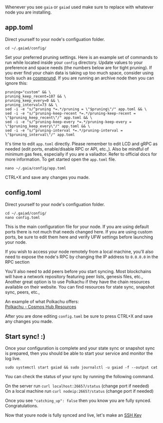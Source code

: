 Whenever you see `gaia` or `gaiad` used make sure to replace with whatever node you are installing.


## app.toml

Direct yourself to your node's configuation folder.  
  
`cd ~/.gaiad/config/`  
  
Set your preferred pruning settings. Here is an example set of commands to run while located inside your `config` directory. Update values to your preference and space needs (the numbers below are for tight pruning). If you ever find your chain data is taking up too much space, consider using tools such as [cosmprund](https://github.com/binaryholdings/cosmprund).  If you are running an archive node then you can ignore this:  
  
`pruning="custom" && \`  
`pruning_keep_recent=107 && \`  
`pruning_keep_every=0 && \`  
`pruning_interval=73 && \`  
`sed -i -e "s/^pruning *=.*/pruning = \"$pruning\"/" app.toml && \`  
`sed -i -e "s/^pruning-keep-recent *=.*/pruning-keep-recent = \"$pruning_keep_recent\"/" app.toml && \`  
`sed -i -e "s/^pruning-keep-every *=.*/pruning-keep-every = \"$pruning_keep_every\"/" app.toml && \`  
`sed -i -e "s/^pruning-interval *=.*/pruning-interval = \"$pruning_interval\"/" app.toml`  
  
It's time to edit `app.toml` directly. Please remember to edit LCD and gRPC as needed (edit ports, enable/disable RPC or API, etc.,). Also be mindful of minimum gas fees, especially if you are a valiadtor. Refer to official docs for more information. To get started open the `app.toml` file.   
  
`nano ~/.gaia/config/app.toml`  
  
CTRL+X and save any changes you made.  
  
  
## config.toml  

Direct yourself to your node's configuation folder.  
  
`cd ~/.gaiad/config/`  
`nano config.toml`  

This is the main configuration file for your node. If you are using default ports there is not much that needs changed here. If you are using custom ports, be sure to edit them here and verify UFW settings before launching your node.

If you wish to access your node remotely from a local machine, you'll also need to expose the node's RPC by changing the IP address to `0.0.0.0` in the RPC section  

You'll also need to add peers before you start syncing. Most blockchains will have a network repository featuring peer lists, genesis files, etc., Another great option is to use Polkachu if they have the chain resources available on their website. You can find resources for state sync, snapshot sync, peers, etc.,
  
An example of what Polkachu offers:  
[Polkachu - Cosmos Hub Resources](https://polkachu.com/networks/cosmos)  
  
After you are done editing `config.toml` be sure to press CTRL+X and save any changes you made.  
  
## Start sync! :)  
  
Once your configuration is complete and your state sync or snapshot sync is prepared, then you should be able to start your service and monitor the log live.    

`sudo systemctl start gaiad && sudo journalctl -u gaiad -f --output cat`  

You can check the status of your sync by running the following command.

On the server run `curl localhost:26657/status` (change port if needed)  
On a local machine run `curl nodeip:26657/status` (change port if needed) 

Once you see `"catching_up": false` then you know you are fully synced. Congratulations.
  
Now that youre node is fully synced and live, let's make an [SSH Key](https://github.com/reversesigh/cosmos_node-initial_setup/blob/main/05_ssh_key_login.md)  
